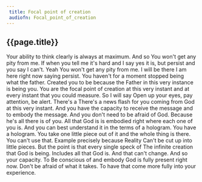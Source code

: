 ```yaml
---
 title: Focal point of creation
 audiofn: Focal_point_of_creation
---
```


## {{page.title}}

Your ability to think clearly is always at maximum. And so You won't get
any pity from me. If when you tell me it's hard and I say yes it is, but
persist and you say I can't. Yeah You won't get any pity from me. I will
be there I am here right now saying persist. You haven't for a moment
stopped being what the father. Created you to be because the Father in
this very instance is being you. You are the focal point of creation at
this very instant and at every instant that you could measure. So I will
say Open up your eyes, pay attention, be alert. There's a There's a news
flash for you coming from God at this very instant. And you have the
capacity to receive the message and to embody the message. And you don't
need to be afraid of God. Because he's all there is of you. All that God
is is embodied right where each one of you is. And you can best
understand it in the terms of a hologram. You have a hologram. You take
one little piece out of it and the whole thing is there. You can't use
that. Example precisely because Reality Can't be cut up into little
pieces. But the point is that every single speck of The infinite
creation that God is being. Includes all that God is. And that can't
change. And so your capacity. To Be conscious of and embody God is fully
present right now. Don't be afraid of what it takes. To have that come
more fully into your experience.

